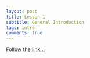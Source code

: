 ```yaml
---
layout: post
title: Lesson 1
subtitle: General Introduction
tags: intro
comments: true
---
```


[Follow the link...](../01)

